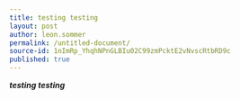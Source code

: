 ```yaml
---
title: testing testing
layout: post
author: leon.sommer
permalink: /untitled-document/
source-id: 1nImRp_YhqhNPnGLBIu02C99zmPcktE2vNvscRtbRD9c
published: true
---
```

**_testing testing_**

